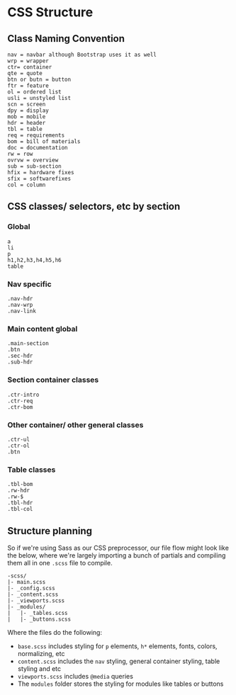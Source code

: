 # CSS Structure

## Class Naming Convention

```
nav = navbar although Bootstrap uses it as well
wrp = wrapper
ctr= container
qte = quote
btn or butn = button
ftr = feature
ol = ordered list 
usli = unstyled list
scn = screen
dpy = display
mob = mobile
hdr = header
tbl = table
req = requirements
bom = bill of materials
doc = documentation
rw = row
ovrvw = overview
sub = sub-section
hfix = hardware fixes
sfix = softwarefixes
col = column
```
   
## CSS classes/ selectors, etc by section

### Global

```
a
li
p
h1,h2,h3,h4,h5,h6
table
```
### Nav specific

```
.nav-hdr
.nav-wrp
.nav-link
```

### Main content global

```
.main-section
.btn
.sec-hdr
.sub-hdr
```

### Section container classes

```
.ctr-intro
.ctr-req
.ctr-bom
```

### Other container/ other general classes

```
.ctr-ul
.ctr-ol
.btn
```

### Table classes

```
.tbl-bom
.rw-hdr
.rw-$
.tbl-hdr
.tbl-col
```

## Structure planning

So if we're using Sass as our CSS preprocessor, our file flow might look like the below, where we're largely importing a bunch of partials and compiling them all in one `.scss` file to compile.

```
-scss/
|- main.scss
|- _config.scss
|- _content.scss
|- _viewports.scss
|- _modules/
|   |- _tables.scss
|   |- _buttons.scss
```
Where the files do the following:

- `base.scss` includes styling for `p` elements, `h*` elements, fonts, colors, normalizing, etc
- `content.scss` includes the `nav` styling, general container styling, table styling and etc
-  `viewports.scss` includes `@media` queries
- The `modules` folder stores the styling for modules like tables or buttons


